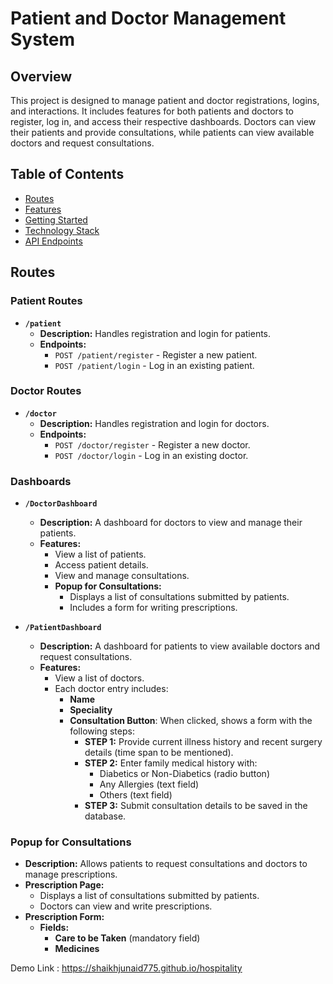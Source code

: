 # Patient and Doctor Management System

## Overview

This project is designed to manage patient and doctor registrations, logins, and interactions. It includes features for both patients and doctors to register, log in, and access their respective dashboards. Doctors can view their patients and provide consultations, while patients can view available doctors and request consultations.

## Table of Contents

- [Routes](#routes)
- [Features](#features)
- [Getting Started](#getting-started)
- [Technology Stack](#technology-stack)
- [API Endpoints](#api-endpoints)

## Routes

### Patient Routes

- **`/patient`**
  - **Description:** Handles registration and login for patients.
  - **Endpoints:**
    - `POST /patient/register` - Register a new patient.
    - `POST /patient/login` - Log in an existing patient.

### Doctor Routes

- **`/doctor`**
  - **Description:** Handles registration and login for doctors.
  - **Endpoints:**
    - `POST /doctor/register` - Register a new doctor.
    - `POST /doctor/login` - Log in an existing doctor.

### Dashboards

- **`/DoctorDashboard`**
  - **Description:** A dashboard for doctors to view and manage their patients.
  - **Features:**
    - View a list of patients.
    - Access patient details.
    - View and manage consultations.
    - **Popup for Consultations:**
      - Displays a list of consultations submitted by patients.
      - Includes a form for writing prescriptions.

- **`/PatientDashboard`**
  - **Description:** A dashboard for patients to view available doctors and request consultations.
  - **Features:**
    - View a list of doctors.
    - Each doctor entry includes:
      - **Name**
      - **Speciality**
      - **Consultation Button**: When clicked, shows a form with the following steps:
        - **STEP 1:** Provide current illness history and recent surgery details (time span to be mentioned).
        - **STEP 2:** Enter family medical history with:
          - Diabetics or Non-Diabetics (radio button)
          - Any Allergies (text field)
          - Others (text field)
        - **STEP 3:** Submit consultation details to be saved in the database.

### Popup for Consultations

- **Description:** Allows patients to request consultations and doctors to manage prescriptions.
- **Prescription Page:**
  - Displays a list of consultations submitted by patients.
  - Doctors can view and write prescriptions.
- **Prescription Form:**
  - **Fields:**
    - **Care to be Taken** (mandatory field)
    - **Medicines**

Demo Link : 
https://shaikhjunaid775.github.io/hospitality
